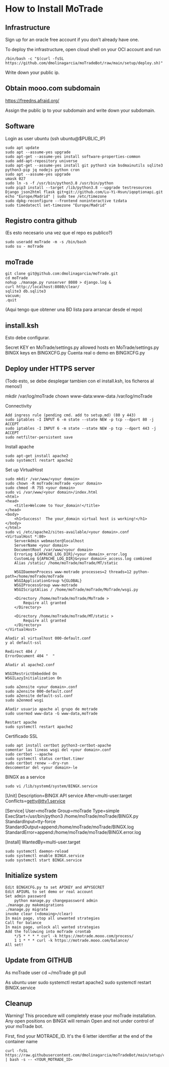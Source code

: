 # How to Install MoTrade

## Infrastructure

Sign up for an oracle free account if you don't already have one.

To deploy the infrastructure, open cloud shell on your OCI account and run

    /bin/bash -c "$(curl -fsSL https://github.com/dmolinagarcia/moTradeBot/raw/main/setup/deploy.sh)"

Write down your public ip.    

## Obtain mooo.com subdomain
https://freedns.afraid.org/

Assign the public ip to your subdomain and write down your subdomain.
    
## Software    
Login as user ubuntu (ssh ubuntu@$PUBLIC_IP)
    
    sudo apt update
    sudo apt --assume-yes upgrade
    sudo apt-get --assume-yes install software-properties-common
    sudo add-apt-repository universe
    sudo apt-get --assume-yes install git python3 vim bsdmainutils sqlite3 python3-pip jq nodejs python cron 
    sudo apt --assume-yes upgrade
    umask 027
    sudo ln -s -f /usr/bin/python3.8 /usr/bin/python
    sudo pip3 install --target /lib/python3.8 --upgrade testresources Django json2html flask git+git://github.com/Lu-Yi-Hsun/iqoptionapi.git
    echo "Europe/Madrid" | sudo tee /etc/timezone
    sudo dpkg-reconfigure --frontend noninteractive tzdata
    sudo timedatectl set-timezone "Europe/Madrid"
    
## Registro contra github    
 (Es esto necesario una vez que el repo es publico?)

    sudo useradd moTrade -m -s /bin/bash
    sudo su - moTrade
   
## moTrade

    git clone git@github.com:dmolinagarcia/moTrade.git
    cd moTrade
    nohup ./manage.py runserver 8080 > django.log &
    curl http://localhost:8080/clear/
    sqlite3 db.sqlite3
    vacuum;
    .quit

(Aqui tengo que obtener una BD lista para arrancar desde el repo)

## install.ksh

Esto debe configurar.

Secret KEY en MoTrade/settings.py
allowed hosts en MoTrade/settings.py
BINGX keys en BINGXCFG.py
Cuenta real o demo en BINGXCFG.py
    
## Deploy under HTTPS server
(Todo esto, se debe desplegar tambien con el install.ksh, los ficheros al menos!)

mkdir /var/log/moTrade
chown www-data:www-data /var/log/moTrade

Connectivity

    Add ingress rule (pending cmd. add to setup.md) (80 y 443)
    sudo iptables -I INPUT 6 -m state --state NEW -p tcp --dport 80 -j ACCEPT
    sudo iptables -I INPUT 6 -m state --state NEW -p tcp --dport 443 -j ACCEPT
    sudo netfilter-persistent save

Install apache

    sudo apt-get install apache2
    sudo systemctl restart apache2
    
Set up VirtualHost

    sudo mkdir /var/www/<your domain>
    sudo chown -R moTrade:moTrade <your domain>
    sudo chmod -R 755 <your domain>
    sudo vi /var/www/<your domain>/index.html
    <html>
    <head>
        <title>Welcome to Your_domain!</title>
    </head>
    <body>
        <h1>Success!  The your_domain virtual host is working!</h1>
    </body>
    </html>
    sudo vi /etc/apache2/sites-available/<your domain>.conf
    <VirtualHost *:80>
        ServerAdmin webmaster@localhost
        ServerName <your domain>
        DocumentRoot /var/www/<your domain>
        ErrorLog ${APACHE_LOG_DIR}/<your domain>_error.log
        CustomLog ${APACHE_LOG_DIR}&<your domain>_access.log combined
        Alias /static/ /home/moTrade/moTrade/MT/static
        
        WSGIDaemonProcess www-motrade processes=2 threads=12 python-path=/home/moTrade/moTrade
        WSGIApplicationGroup %{GLOBAL}
        WSGIProcessGroup www-motrade
        WSGIScriptAlias / /home/moTrade/moTrade/MoTrade/wsgi.py

        <Directory /home/moTrade/moTrade/MoTrade >
            Require all granted
        </Directory>

        <Directory /home/moTrade/moTrade/MT/static >
            Require all granted
        </Directory>
    </VirtualHost>

    Añadir al virtualhost 000-default.conf
    y al default-ssl

    Redirect 404 /
    ErrorDocument 404 "  "

    Añadir al apache2.conf

    WSGIRestrictEmbedded On
    WSGILazyInitialization On    

    sudo a2ensite <your domain>.conf
    sudo a2ensite 000-default.conf
    sudo a2ensite default-ssl.conf
    sudo a2enmod wsgi

    Añadir usuario apache al grupo de motrade
    sudo usermod www-data -G www-data,moTrade

    Restart apache
    sudo systemctl restart apache2

Certificado SSL

    sudo apt install certbot python3-certbot-apache
    comentar las lineas wsgi del <your domain>.conf
    sudo certbot --apache
    sudo systemctl status certbot.timer
    sudo certbot renew --dry-run
    descomentar del <your domain>-le
    
BINGX as a service
    
    sudo vi /lib/systemd/system/BINGX.service
    
[Unit]
Description=BINGX API service
After=multi-user.target
Conflicts=getty@tty1.service

[Service]
User=moTrade
Group=moTrade
Type=simple
ExecStart=/usr/bin/python3 /home/moTrade/moTrade/BINGX.py
StandardInput=tty-force
StandardOutput=append:/home/moTrade/moTrade/BINGX.log
StandardError=append:/home/moTrade/moTrade/BINGX.error.log

[Install]
WantedBy=multi-user.target
    
    sudo systemctl daemon-reload
    sudo systemctl enable BINGX.service
    sudo systemctl start BINGX.service

## Initialize system
```
Edit BINGXCFG.py to set APIKEY and APYSECRET
Edit APIURL to set demo or real account
Set admin password
    python manage.py changepassword admin
./manage.py makemigrations
./manage.py migrate
invoke clear (<domaing>/clear)
In main page, stop all unwanted strategies
Call for balance
In main page, unlock all wanted strategies
Add the following into moTrade crontab
    */5 * * * * curl -k https://motrade.mooo.com/process/
    1 1 * * * curl -k https://motrade.mooo.com/balance/
All set!
```

## Update from GITHUB

As moTrade user
    cd ~/moTrade
    git pull

As ubuntu user
    sudo systemctl restart apache2
    sudo systemctl restart BINGX.service
    
    
## Cleanup

Warning! This procedure will completely erase your moTrade installation. Any open positions on BINGX will remain Open and not under control of your moTrade bot.

First, find your MOTRADE_ID. It's the 6 letter identifier at the end of the container name

    curl -fsSL https://raw.githubusercontent.com/dmolinagarcia/moTradeBot/main/setup/cleanup.sh | bash -s -- <YOUR_MOTRADE_ID>


    
